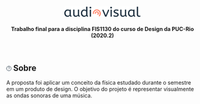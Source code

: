 <p align="center">
<img src="assets/logo.svg" alt="AudioVisual" width="200" >
<h4 align="center"> Trabalho final para a disciplina FIS1130  do curso de Design da PUC-Rio (2020.2)</h4>
</p>

 <br>

 
## <img src="assets/sobre-icone.svg" alt="AudioVisual" width="13"> Sobre
<p>
 A proposta foi aplicar um conceito 
 da física estudado durante o semestre em um produto de design. 
 O objetivo do projeto é representar visualmente as ondas sonoras de uma música.
 </p>
 
